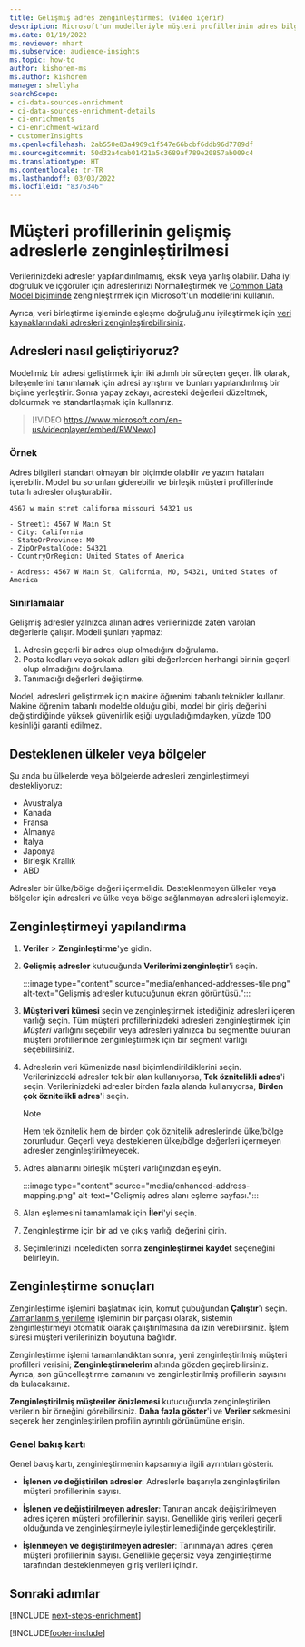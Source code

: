 ```yaml
---
title: Gelişmiş adres zenginleştirmesi (video içerir)
description: Microsoft'un modelleriyle müşteri profillerinin adres bilgilerini zenginleştirin ve normalleştirin.
ms.date: 01/19/2022
ms.reviewer: mhart
ms.subservice: audience-insights
ms.topic: how-to
author: kishorem-ms
ms.author: kishorem
manager: shellyha
searchScope:
- ci-data-sources-enrichment
- ci-data-sources-enrichment-details
- ci-enrichments
- ci-enrichment-wizard
- customerInsights
ms.openlocfilehash: 2ab550e83a4969c1f547e66bcbf6ddb96d7789df
ms.sourcegitcommit: 50d32a4cab01421a5c3689af789e20857ab009c4
ms.translationtype: HT
ms.contentlocale: tr-TR
ms.lasthandoff: 03/03/2022
ms.locfileid: "8376346"
---
```

# <a name="enrichment-of-customer-profiles-with-enhanced-addresses"></a>Müşteri profillerinin gelişmiş adreslerle zenginleştirilmesi

Verilerinizdeki adresler yapılandırılmamış, eksik veya yanlış olabilir. Daha iyi doğruluk ve içgörüler için adreslerinizi Normalleştirmek ve [Common Data Model biçiminde](/common-data-model/schema/core/applicationcommon/address) zenginleştirmek için Microsoft'un modellerini kullanın.

Ayrıca, veri birleştirme işleminde eşleşme doğruluğunu iyileştirmek için [veri kaynaklarındaki adresleri zenginleştirebilirsiniz](data-sources-enrichment.md). 

## <a name="how-we-enhance-addresses"></a>Adresleri nasıl geliştiriyoruz?

Modelimiz bir adresi geliştirmek için iki adımlı bir süreçten geçer. İlk olarak, bileşenlerini tanımlamak için adresi ayrıştırır ve bunları yapılandırılmış bir biçime yerleştirir. Sonra yapay zekayı, adresteki değerleri düzeltmek, doldurmak ve standartlaşmak için kullanırız.

> [!VIDEO https://www.microsoft.com/en-us/videoplayer/embed/RWNewo]

### <a name="example"></a>Örnek

Adres bilgileri standart olmayan bir biçimde olabilir ve yazım hataları içerebilir. Model bu sorunları giderebilir ve birleşik müşteri profillerinde tutarlı adresler oluşturabilir.

```Input
4567 w main stret californa missouri 54321 us
```

```Output
- Street1: 4567 W Main St
- City: California
- StateOrProvince: MO
- ZipOrPostalCode: 54321
- CountryOrRegion: United States of America

- Address: 4567 W Main St, California, MO, 54321, United States of America
```

### <a name="limitations"></a>Sınırlamalar

Gelişmiş adresler yalnızca alınan adres verilerinizde zaten varolan değerlerle çalışır. Modeli şunları yapmaz: 

1. Adresin geçerli bir adres olup olmadığını doğrulama.
2. Posta kodları veya sokak adları gibi değerlerden herhangi birinin geçerli olup olmadığını doğrulama.
3. Tanımadığı değerleri değiştirme.

Model, adresleri geliştirmek için makine öğrenimi tabanlı teknikler kullanır. Makine öğrenim tabanlı modelde olduğu gibi, model bir giriş değerini değiştirdiğinde yüksek güvenirlik eşiği uyguladığımdayken, yüzde 100 kesinliği garanti edilmez.

## <a name="supported-countries-or-regions"></a>Desteklenen ülkeler veya bölgeler

Şu anda bu ülkelerde veya bölgelerde adresleri zenginleştirmeyi destekliyoruz: 

- Avustralya
- Kanada
- Fransa
- Almanya
- İtalya
- Japonya
- Birleşik Krallık
- ABD

Adresler bir ülke/bölge değeri içermelidir. Desteklenmeyen ülkeler veya bölgeler için adresleri ve ülke veya bölge sağlanmayan adresleri işlemeyiz.

## <a name="configure-the-enrichment"></a>Zenginleştirmeyi yapılandırma

1. **Veriler** > **Zenginleştirme**'ye gidin.

1. **Gelişmiş adresler** kutucuğunda **Verilerimi zenginleştir**'i seçin.

   :::image type="content" source="media/enhanced-addresses-tile.png" alt-text="Gelişmiş adresler kutucuğunun ekran görüntüsü.":::

1. **Müşteri veri kümesi** seçin ve zenginleştirmek istediğiniz adresleri içeren varlığı seçin. Tüm müşteri profillerinizdeki adresleri zenginleştirmek için *Müşteri* varlığını seçebilir veya adresleri yalnızca bu segmentte bulunan müşteri profillerinde zenginleştirmek için bir segment varlığı seçebilirsiniz.

1. Adreslerin veri kümenizde nasıl biçimlendirildiklerini seçin. Verilerinizdeki adresler tek bir alan kullanıyorsa, **Tek öznitelikli adres**'i seçin. Verilerinizdeki adresler birden fazla alanda kullanıyorsa, **Birden çok öznitelikli adres**'i seçin.

   > [!NOTE]
   > Hem tek öznitelik hem de birden çok öznitelik adreslerinde ülke/bölge zorunludur. Geçerli veya desteklenen ülke/bölge değerleri içermeyen adresler zenginleştirilmeyecek.

1.  Adres alanlarını birleşik müşteri varlığınızdan eşleyin.

    :::image type="content" source="media/enhanced-address-mapping.png" alt-text="Gelişmiş adres alanı eşleme sayfası.":::

1. Alan eşlemesini tamamlamak için **İleri**'yi seçin.

1. Zenginleştirme için bir ad ve çıkış varlığı değerini girin.

1. Seçimlerinizi inceledikten sonra **zenginleştirmei kaydet** seçeneğini belirleyin.

## <a name="enrichment-results"></a>Zenginleştirme sonuçları

Zenginleştirme işlemini başlatmak için, komut çubuğundan **Çalıştır**'ı seçin. [Zamanlanmış yenileme](system.md#schedule-tab) işleminin bir parçası olarak, sistemin zenginleştirmeyi otomatik olarak çalıştırılmasına da izin verebilirsiniz. İşlem süresi müşteri verilerinizin boyutuna bağlıdır.

Zenginleştirme işlemi tamamlandıktan sonra, yeni zenginleştirilmiş müşteri profilleri verisini; **Zenginleştirmelerim** altında gözden geçirebilirsiniz. Ayrıca, son güncelleştirme zamanını ve zenginleştirilmiş profillerin sayısını da bulacaksınız.

**Zenginleştirilmiş müşteriler önizlemesi** kutucuğunda zenginleştirilen verilerin bir örneğini görebilirsiniz. **Daha fazla göster**'i ve **Veriler** sekmesini seçerek her zenginleştirilen profilin ayrıntılı görünümüne erişin.

### <a name="overview-card"></a>Genel bakış kartı

Genel bakış kartı, zenginleştirmenin kapsamıyla ilgili ayrıntıları gösterir. 

* **İşlenen ve değiştirilen adresler**: Adreslerle başarıyla zenginleştirilen müşteri profillerinin sayısı.

* **İşlenen ve değiştirilmeyen adresler**: Tanınan ancak değiştirilmeyen adres içeren müşteri profillerinin sayısı. Genellikle giriş verileri geçerli olduğunda ve zenginleştirmeyle iyileştirilemediğinde gerçekleştirilir.

* **İşlenmeyen ve değiştirilmeyen adresler**: Tanınmayan adres içeren müşteri profillerinin sayısı. Genellikle geçersiz veya zenginleştirme tarafından desteklenmeyen giriş verileri içindir.

## <a name="next-steps"></a>Sonraki adımlar

[!INCLUDE [next-steps-enrichment](../includes/next-steps-enrichment.md)]

[!INCLUDE[footer-include](../includes/footer-banner.md)]
